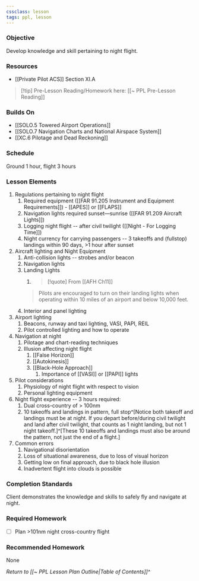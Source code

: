 ```yaml
---
cssclass: lesson
tags: ppl, lesson
---
```

### Objective
Develop knowledge and skill pertaining to night flight.

### Resources
- [[Private Pilot ACS]] Section XI.A

> [!tip] Pre-Lesson Reading/Homework here: [[~ PPL Pre-Lesson Reading]]

### Builds On
- [[SOLO.5 Towered Airport Operations]]
- [[SOLO.7 Navigation Charts and National Airspace System]]
- [[XC.6 Pilotage and Dead Reckoning]]

### Schedule
Ground 1 hour, flight 3 hours

### Lesson Elements
1. Regulations pertaining to night flight
	1. Required equipment ([[FAR 91.205 Instrument and Equipment Requirements]]) - [[APES]] or [[FLAPS]]
	2. Navigation lights required sunset—sunrise ([[FAR 91.209 Aircraft Lights]])
	3. Logging night flight -- after civil twilight ([[Night - For Logging Time]])
	4. Night currency for carrying passengers -- 3 takeoffs and (fullstop) landings within 90 days, >1 hour after sunset
2. Aircraft lighting and Night Equipment
	1. Anti-collision lights -- strobes and/or beacon
	3. Navigation lights
	4. Landing Lights
		1. > [!quote] From [[AFH Ch11]]
		> Pilots are encouraged to turn on their landing lights when operating within 10 miles of an airport and below 10,000 feet.
	5. Interior and panel lighting
4. Airport lighting
	1. Beacons, runway and taxi lighting, VASI, PAPI, REIL
	2. Pilot controlled lighting and how to operate
5. Navigation at night
	1. Pilotage and chart-reading techniques
	2. Illusion affecting night flight
		1. [[False Horizon]]
		2. [[Autokinesis]]
		3. [[Black-Hole Approach]]
			1. Importance of [[VASI]] or [[PAPI]] lights
6. Pilot considerations
	1. Physiology of night flight with respect to vision
	2. Personal lighting equipment
7. Night flight experience -- 3 hours required:
	1. Dual cross-country of > 100nm
	2. 10 takeoffs and landings in pattern, full stop^[Notice both takeoff and landings must be at night. If you depart before/during civil twilight and land after civil twilight, that counts as 1 night landing, but not 1 night takeoff.]^[These 10 takeoffs and landings must also be around the pattern, not just the end of a flight.]
8. Common errors
	1. Navigational disorientation
	2. Loss of situational awareness, due to loss of visual horizon
	3. Getting low on final approach, due to black hole illusion
	4. Inadvertent flight into clouds is possible

### Completion Standards
Client demonstrates the knowledge and skills to safely fly and navigate at night.

### Required Homework
 
- [ ] Plan >101nm night cross-country flight

### Recommended Homework
None 

*Return to [[~ PPL Lesson Plan Outline|Table of Contents]]^*